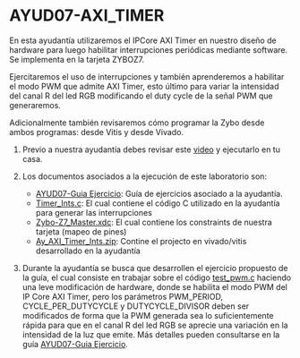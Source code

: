 # AYUD07-AXI_TIMER

En esta ayudantía utilizaremos el IPCore AXI Timer en nuestro diseño de hardware para luego habilitar interrupciones periódicas mediante software. Se implementa en la tarjeta ZYBOZ7.

Ejercitaremos el uso de interrupciones y también aprenderemos a habilitar el modo PWM que admite AXI Timer, esto último para variar la intensidad del canal R del led RGB modificando el duty cycle de la señal PWM que generaremos.

Adicionalmente también revisaremos cómo programar la Zybo desde ambos programas: desde Vitis y desde Vivado.

1. Previo a nuestra ayudantía debes revisar este [video]() y ejecutarlo en tu casa.

2. Los documentos asociados a la ejecución de este laboratorio son:
    * [AYUD07-Guia Ejercicio]():  Guía de ejercicios asociado a la ayudantía. 
    * [Timer_Ints.c](https://github.com/IEE2463-SEP/AYUD07-AXI_TIMER/blob/main/Timer_Ints.c): El cual contiene el código C utilizado en la ayudantía para generar las interrupciones
    * [Zybo-Z7_Master.xdc](https://github.com/IEE2463-SEP/AYUD07-AXI_TIMER/blob/main/Zybo-Z7-Master.xdc):  El cual contiene los constraints de nuestra tarjeta (mapeo de pines)    
    * [Ay_AXI_Timer_Ints.zip](https://github.com/IEE2463-SEP/AYUD07-AXI_TIMER/blob/main/Ay_AXITimer_Ints.zip):  Contine el projecto en vivado/vitis desarrollado en la ayudantía    
   
3. Durante la ayudantía se busca que desarrollen el ejercicio propuesto de la guía, el cual consiste en trabajar sobre el código [test_pwm.c](https://github.com/IEE2463-SEP/AYUD07-AXI_TIMER/commit/3e5f4a8dedab7a867eddaabb0d980e90289b5b73) haciendo una leve modificación de hardware, donde se habilita el modo PWM del IP Core AXI Timer, pero los parámetros PWM_PERIOD, CYCLE_PER_DUTYCYCLE y DUTYCYCLE_DIVISOR deben ser modificados de forma que la PWM generada sea lo suficientemente rápida para que en el canal R del led RGB se aprecie una variación en la intensidad de la luz que emite. Más detalles pueden consultarse en la guía [AYUD07-Guia Ejercicio]().
